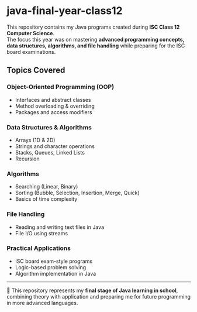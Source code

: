 # java-final-year-class12  

This repository contains my Java programs created during **ISC Class 12 Computer Science**.  
The focus this year was on mastering **advanced programming concepts, data structures, algorithms, and file handling** while preparing for the ISC board examinations.  

## Topics Covered  

### Object-Oriented Programming (OOP)  
- Interfaces and abstract classes  
- Method overloading & overriding  
- Packages and access modifiers  

### Data Structures & Algorithms  
- Arrays (1D & 2D)  
- Strings and character operations  
- Stacks, Queues, Linked Lists  
- Recursion  

### Algorithms  
- Searching (Linear, Binary)  
- Sorting (Bubble, Selection, Insertion, Merge, Quick)  
- Basics of time complexity  

### File Handling  
- Reading and writing text files in Java  
- File I/O using streams  

### Practical Applications  
- ISC board exam-style programs  
- Logic-based problem solving  
- Algorithm implementation in Java  

---

📌 This repository represents my **final stage of Java learning in school**, combining theory with application and preparing me for future programming in more advanced languages.  

